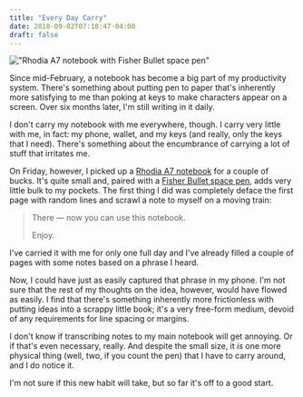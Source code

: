 ```yaml
---
title: "Every Day Carry"
date: 2018-09-02T07:18:47-04:00
draft: false
---
```


!["Rhodia A7 notebook with Fisher Bullet space pen"](/images/2018-09-02/rhodia.jpeg)

Since mid-February, a notebook has become a big part of my productivity system. There's something about putting pen to paper that's inherently more satisfying to me than poking at keys to make characters appear on a screen. Over six months later, I'm still writing in it daily.

I don't carry my notebook with me everywhere, though. I carry very little with me, in fact: my phone, wallet, and my keys (and really, only the keys that I need). There's something about the encumbrance of carrying a lot of stuff that irritates me.

On Friday, however, I picked up a [Rhodia A7 notebook][a7] for a couple of bucks. It's quite small and, paired with a [Fisher Bullet space pen][pen], adds very little bulk to my pockets. The first thing I did was completely deface the first page with random lines and scrawl a note to myself on a moving train:

> There — now you can use this notebook.
> 
> Enjoy.

I've carried it with me for only one full day and I've already filled a couple of pages with some notes based on a phrase I heard.

Now, I could have just as easily captured that phrase in my phone. I'm not sure that the rest of my thoughts on the idea, however, would have flowed as easily. I find that there's something inherently more frictionless with putting ideas into a scrappy little book; it's a very free-form medium, devoid of any requirements for line spacing or margins.

I don't know if transcribing notes to my main notebook will get annoying. Or if that's even necessary, really. And despite the small size, it _is_ one more physical thing (well, two, if you count the pen) that I have to carry around, and I do notice it.

I'm not sure if this new habit will take, but so far it's off to a good start. 

[a7]: https://rhodiapads.com/collections_classic_stapled_A7.php
[pen]: https://www.spacepen.com/400BCL-matteblackbulletspacepenwithclip.aspx